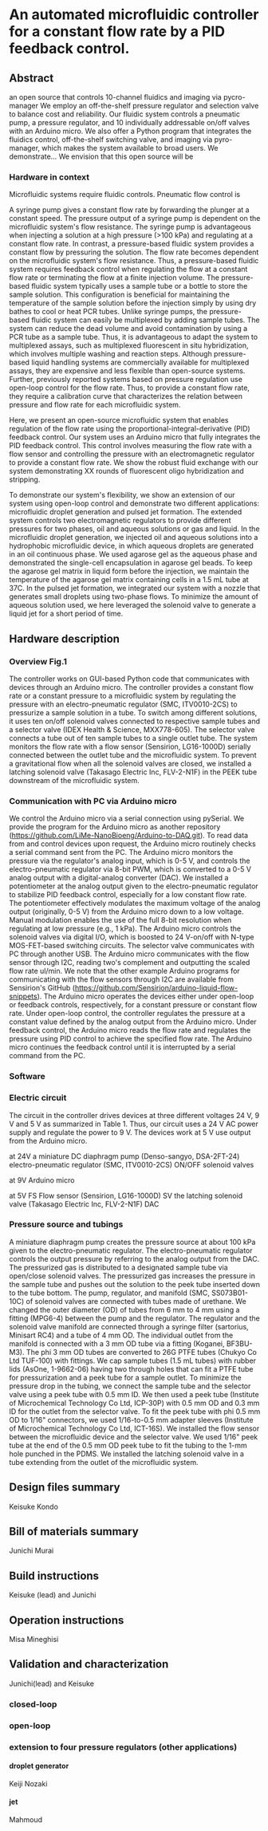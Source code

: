 # An automated microfluidic controller for a constant flow rate by a PID feedback control.
## Abstract
an open source that controls 10-channel fluidics and imaging via pycro-manager
We employ an off-the-shelf pressure regulator and selection valve to balance cost and reliability.
Our fluidic system controls a pneumatic pump, a pressure regulator, and 10 individually addressable on/off valves with an Arduino micro.
We also offer a Python program that integrates the fluidics control, off-the-shelf switching valve, and imaging via pyro-manager, which makes the system available to broad users.
We demonstrate…
We envision that this open source will be

### Hardware in context
Microfluidic systems require fluidic controls.
Pneumatic flow control is 

A syringe pump gives a constant flow rate by forwarding the plunger at a constant speed.
The pressure output of a syringe pump is dependent on the microfluidic system's flow resistance.
The syringe pump is advantageous when injecting a solution at a high pressure (>100 kPa) and regulating at a constant flow rate.
In contrast, a pressure-based fluidic system provides a constant flow by pressuring the solution.
The flow rate becomes dependent on the microfluidic system's flow resistance.
Thus, a pressure-based fluidic system requires feedback control when regulating the flow at a constant flow rate or terminating the flow at a finite injection volume.
The pressure-based fluidic system typically uses a sample tube or a bottle to store the sample solution.
This configuration is beneficial for maintaining the temperature of the sample solution before the injection simply by using dry bathes to cool or heat PCR tubes.
Unlike syringe pumps, the pressure-based fluidic system can easily be multiplexed by adding sample tubes.
The system can reduce the dead volume and avoid contamination by using a PCR tube as a sample tube.
Thus, it is advantageous to adapt the system to multiplexed assays, such as multiplexed fluorescent in situ hybridization, which involves multiple washing and reaction steps.
Although pressure-based liquid handling systems are commercially available for multiplexed assays, they are expensive and less flexible than open-source systems.
Further, previously reported systems based on pressure regulation use open-loop control for the flow rate. 
Thus, to provide a constant flow rate, they require a calibration curve that characterizes the relation between pressure and flow rate for each microfluidic system.


Here, we present an open-source microfluidic system that enables regulation of the flow rate using the proportional-integral-derivative (PID) feedback control.
Our system uses an Arduino micro that fully integrates the PID feedback control. This control involves measuring the flow rate with a flow sensor and controlling the pressure with an electromagnetic regulator to provide a constant flow rate.
We show the robust fluid exchange with our system demonstrating XX rounds of fluorescent oligo hybridization and stripping.

To demonstrate our system's flexibility, we show an extension of our system using open-loop control and demonstrate two different applications: microfluidic droplet generation and pulsed jet formation.
The extended system controls two electromagnetic regulators to provide different pressures for two phases, oil and aqueous solutions or gas and liquid.
In the microfluidic droplet generation, we injected oil and aqueous solutions into a hydrophobic microfluidic device, in which aqueous droplets are generated in an oil continuous phase.
We used agarose gel as the aqueous phase and demonstrated the single-cell encapsulation in agarose gel beads.
To keep the agarose gel matrix in liquid form before the injection, we maintain the temperature of the agarose gel matrix containing cells in a 1.5 mL tube at 37C.
In the pulsed jet formation, we integrated our system with a nozzle that generates small droplets using two-phase flows.
To minimize the amount of aqueous solution used, we here leveraged the solenoid valve to generate a liquid jet for a short period of time.


## Hardware description
### Overview Fig.1
The controller works on GUI-based Python code that communicates with devices through an Arduino micro.
The controller provides a constant flow rate or a constant pressure to a microfluidic system by regulating the pressure with an electro-pneumatic regulator (SMC, ITV0010-2CS) to pressurize a sample solution in a tube.
To switch among different solutions, it uses ten on/off solenoid valves connected to respective sample tubes and a selector valve (IDEX Health & Science, MXX778-605).
The selector valve connects a tube out of ten sample tubes to a single outlet tube.
The system monitors the flow rate with a flow sensor (Sensirion, LG16-1000D) serially connected between the outlet tube and the microfluidic system.
To prevent a gravitational flow when all the solenoid valves are closed, we installed a latching solenoid valve (Takasago Electric Inc, FLV-2-N1F) in the PEEK tube downstream of the microfluidic system.


### Communication with PC via Arduino micro
We control the Arduino micro via a serial connection using pySerial.
We provide the program for the Arduino micro as another repository (https://github.com/LiMe-NanoBioeng/Arduino-to-DAQ.git).
To read data from and control devices upon request, the Arduino micro routinely checks a serial command sent from the PC.
The Arduino micro monitors the pressure via the regulator's analog input, which is 0-5 V, and controls the electro-pneumatic regulator via 8-bit PWM, which is converted to a 0-5 V analog output with a digital-analog converter (DAC).
We installed a potentiometer at the analog output given to the electro-pneumatic regulator to stabilize PID feedback control, especially for a low constant flow rate. 
The potentiometer effectively modulates the maximum voltage of the analog output (originally, 0-5 V) from the Arduino micro down to a low voltage. Manual modulation enables the use of the full 8-bit resolution when regulating at low pressure (e.g., 1 kPa).
The Arduino micro controls the solenoid valves via digital I/O, which is boosted to 24 V-on/off with N-type MOS-FET-based switching circuits.
The selector valve communicates with PC through another USB.
The Arduino micro communicates with the flow sensor through I2C, reading two's complement and outputting the scaled flow rate ul/min.
We note that the other example Arduino programs for communicating with the flow sensors through I2C are available from Sensirion's GitHub (https://github.com/Sensirion/arduino-liquid-flow-snippets).
The Arduino micro operates the devices either under open-loop or feedback controls, respectively, for a constant pressure or constant flow rate.
Under open-loop control, the controller regulates the pressure at a constant value defined by the analog output from the Arduino micro.
Under feedback control, the Arduino micro reads the flow rate and regulates the pressure using PID control to achieve the specified flow rate.
The Arduino micro continues the feedback control until it is interrupted by a serial command from the PC.

### Software


### Electric circuit
The circuit in the controller drives devices at three different voltages 24 V, 9 V and 5 V as summarized in Table 1.
Thus, our circuit uses a 24 V AC power supply and regulate the power to 9 V. 
The devices work at 5 V use output from the Arduino micro.

at 24V
a miniature DC diaphragm pump (Denso-sangyo, DSA-2FT-24)
electro-pneumatic regulator (SMC, ITV0010-2CS)
ON/OFF solenoid valves 

at 9V
Arduino micro

at 5V
FS Flow sensor (Sensirion, LG16-1000D)
SV the latching solenoid valve (Takasago Electric Inc, FLV-2-N1F)
DAC

### Pressure source and tubings
A miniature diaphragm pump creates the pressure source at about 100 kPa given to the electro-pneumatic regulator.
The electro-pneumatic regulator controls the output pressure by referring to the analog output from the DAC.
The pressurized gas is distributed to a designated sample tube via open/close solenoid valves.
The pressurized gas increases the pressure in the sample tube and pushes out the solution to the peek tube inserted down to the tube bottom.
The pump, regulator, and manifold (SMC, SS073B01-10C) of solenoid valves are connected with tubes made of urethane.
We changed the outer diameter (OD) of tubes from 6 mm to 4 mm using a fitting (MPG6-4) between the pump and the regulator.
The regulator and the solenoid valve manifold are connected through a syringe filter (sartorius, Minisart RC4) and a tube of 4 mm OD.
The individual outlet from the manifold is connected with a 3 mm OD tube via a fitting (Koganei, BF3BU-M3).
The phi 3 mm OD tubes are converted to 26G PTFE tubes (Chukyo Co Ltd	TUF-100) with fittings.
We cap sample tubes (1.5 mL tubes) with rubber lids (AsOne, 1-9662-06) having two through holes that can fit a PTFE tube for pressurization and a peek tube for a sample outlet.
To minimize the pressure drop in the tubing, we connect the sample tube and the selector valve using a peek tube with 0.5 mm ID.
We then used a peek tube (Institute of Microchemical Technology Co Ltd, ICP-30P) with 0.5 mm OD and 0.3 mm ID for the outlet from the selector valve.
To fit the peek tube with phi 0.5 mm OD to 1/16" connectors, we used 1/16-to-0.5 mm adapter sleeves (Institute of Microchemical Technology Co Ltd, ICT-16S).
We installed the flow sensor between the microfluidic device and the selector valve.
We used 1/16" peek tube at the end of the 0.5 mm OD peek tube to fit the tubing to the 1-mm hole punched in the PDMS.
We installed the latching solenoid valve in a tube extending from the outlet of the microfluidic system.

## Design files summary
Keisuke Kondo

## Bill of materials summary
Junichi Murai

## Build instructions
Keisuke (lead) and Junichi

## Operation instructions
Misa Mineghisi

## Validation and characterization
Junichi(lead) and Keisuke
### closed-loop

### open-loop

### extension to four pressure regulators (other applications)
#### droplet generator
Keiji Nozaki
#### jet
Mahmoud






